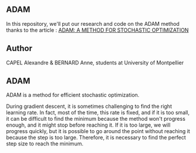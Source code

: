 ## ADAM

In this repository, we'll put our research and code on the ADAM method 
thanks to the article : [ADAM: A METHOD FOR STOCHASTIC 
OPTIMIZATION](https://browse.arxiv.org/pdf/1412.6980.pdf)

## Author
CAPEL Alexandre & BERNARD Anne, students at University of Montpellier

## ADAM

ADAM is a method for efficient stochastic optimization. 

During gradient descent, it is sometimes challenging to find the right learning rate. In fact, most of the time, this rate is fixed, and if it is too small, it can be difficult to find the minimum because the method won't progress enough, and it might stop before reaching it. If it is too large, we will progress quickly, but it is possible to go around the point without reaching it because the step is too large. Therefore, it is necessary to find the perfect step size to reach the minimum.

